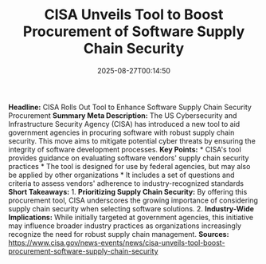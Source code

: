 ﻿---
title: "CISA Unveils Tool to Boost Procurement of Software Supply Chain Security"
date: "2025-08-27T00:14:50"
category: "Markets"
summary: ""
slug: "cisa unveils tool to boost procurement of software supply ch"
source_urls:
  - "https://www.cisa.gov/news-events/news/cisa-unveils-tool-boost-procurement-software-supply-chain-security"
seo:
  title: "CISA Unveils Tool to Boost Procurement of Software Supply Chain Security | Hash n Hedge"
  description: ""
  keywords: ["news", "markets", "brief"]
---
**Headline:** CISA Rolls Out Tool to Enhance Software Supply Chain Security Procurement  **Summary Meta Description:** The US Cybersecurity and Infrastructure Security Agency (CISA) has introduced a new tool to aid government agencies in procuring software with robust supply chain security. This move aims to mitigate potential cyber threats by ensuring the integrity of software development processes.  **Key Points:**  * CISA's tool provides guidance on evaluating software vendors' supply chain security practices * The tool is designed for use by federal agencies, but may also be applied by other organizations * It includes a set of questions and criteria to assess vendors' adherence to industry-recognized standards  **Short Takeaways:**  1. **Prioritizing Supply Chain Security:** By offering this procurement tool, CISA underscores the growing importance of considering supply chain security when selecting software solutions. 2. **Industry-Wide Implications:** While initially targeted at government agencies, this initiative may influence broader industry practices as organizations increasingly recognize the need for robust supply chain management.  **Sources:** https://www.cisa.gov/news-events/news/cisa-unveils-tool-boost-procurement-software-supply-chain-security 
